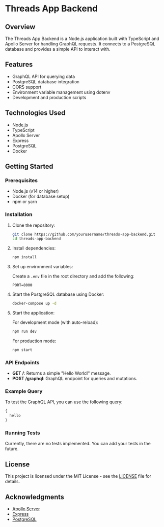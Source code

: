 # Threads App Backend

## Overview

The Threads App Backend is a Node.js application built with TypeScript and Apollo Server for handling GraphQL requests. It connects to a PostgreSQL database and provides a simple API to interact with.

## Features

- GraphQL API for querying data
- PostgreSQL database integration
- CORS support
- Environment variable management using dotenv
- Development and production scripts

## Technologies Used

- Node.js
- TypeScript
- Apollo Server
- Express
- PostgreSQL
- Docker

## Getting Started

### Prerequisites

- Node.js (v14 or higher)
- Docker (for database setup)
- npm or yarn

### Installation

1. Clone the repository:

   ```bash
   git clone https://github.com/yourusername/threads-app-backend.git
   cd threads-app-backend
   ```

2. Install dependencies:

   ```bash
   npm install
   ```

3. Set up environment variables:

   Create a `.env` file in the root directory and add the following:

   ```
   PORT=8000
   ```

4. Start the PostgreSQL database using Docker:

   ```bash
   docker-compose up -d
   ```

5. Start the application:

   For development mode (with auto-reload):

   ```bash
   npm run dev
   ```

   For production mode:

   ```bash
   npm start
   ```

### API Endpoints

- **GET /**: Returns a simple "Hello World!" message.
- **POST /graphql**: GraphQL endpoint for queries and mutations.

### Example Query

To test the GraphQL API, you can use the following query:

```graphql
{
  hello
}
```

### Running Tests

Currently, there are no tests implemented. You can add your tests in the future.

## License

This project is licensed under the MIT License - see the [LICENSE](LICENSE) file for details.

## Acknowledgments

- [Apollo Server](https://www.apollographql.com/docs/apollo-server/)
- [Express](https://expressjs.com/)
- [PostgreSQL](https://www.postgresql.org/)
